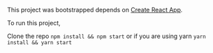 This project was bootstrapped depends on [Create React App](https://github.com/facebook/create-react-app).

To run this project,

Clone the repo
`
npm install &&
npm start
`
or if you are using yarn
`
yarn install &&
yarn start
`



